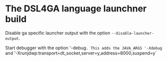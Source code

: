 # The DSL4GA language launchner build

Disable ga specific launcher output with the option `--disable-launcher-output`.

Start debugger with the option '-debug`. This adds the JAVA_ARGS '-Xdebug` and
'-Xrunjdwp:transport=dt_socket,server=y,address=8000,suspend=y`
